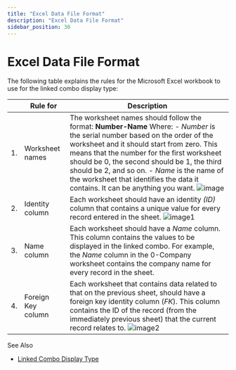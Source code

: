 ```yaml
---
title: "Excel Data File Format"
description: "Excel Data File Format"
sidebar_position: 30
---
```


# Excel Data File Format

The following table explains the rules for the Microsoft Excel workbook to use for the linked combo
display type:

|     | Rule for           | Description                                                                                                                                                                                                                                                                                                                                                                                                                                                                                            |
| --- | ------------------ | ------------------------------------------------------------------------------------------------------------------------------------------------------------------------------------------------------------------------------------------------------------------------------------------------------------------------------------------------------------------------------------------------------------------------------------------------------------------------------------------------------ |
| 1.  | Worksheet names    | The worksheet names should follow the format: **Number-Name** Where: - _Number_ is the serial number based on the order of the worksheet and it should start from zero. This means that the number for the first worksheet should be 0, the second should be 1, the third should be 2, and so on. - _Name_ is the name of the worksheet that identifies the data it contains. It can be anything you want. ![image](/img/product_docs/directorymanager/11.0/admincenter/portal/linkedcombo/image.webp) |
| 2.  | Identity column    | Each worksheet should have an identity _(ID)_ column that contains a unique value for every record entered in the sheet. ![image1](/img/product_docs/directorymanager/11.0/admincenter/portal/linkedcombo/image1.webp)                                                                                                                                                                                                                                                                                 |
| 3.  | Name column        | Each worksheet should have a _Name_ column. This column contains the values to be displayed in the linked combo. For example, the _Name_ column in the 0-Company worksheet contains the company name for every record in the sheet.                                                                                                                                                                                                                                                                    |
| 4.  | Foreign Key column | Each worksheet that contains data related to that on the previous sheet, should have a foreign key identity column (_FK_). This column contains the ID of the record (from the immediately previous sheet) that the current record relates to. ![image2](/img/product_docs/directorymanager/11.0/admincenter/portal/linkedcombo/image2.webp)                                                                                                                                                           |

See Also

- [Linked Combo Display Type](/docs/directorymanager/11.0/admincenter/applications/portal/categories/linkedcombo/overview.md)

